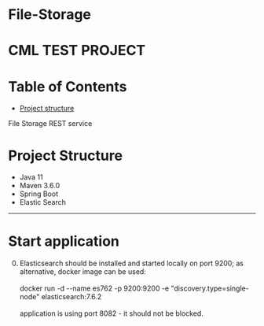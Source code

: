 # File-Storage
# CML TEST PROJECT
# Table of Contents

* [Project structure](#structure)



File Storage REST service

# <a name="structure"></a>Project Structure
* Java 11
* Maven 3.6.0
* Spring Boot
* Elastic Search
<hr>

# <a name="developer-start"></a>Start application

0. Elasticsearch should be installed and started locally on port 9200;
    as alternative, docker image can be used: 
    <br>
    <br>
    docker run -d --name es762 -p 9200:9200 -e "discovery.type=single-node" elasticsearch:7.6.2
    <br>
    <br>
    application is using port 8082 - it should not be blocked.
